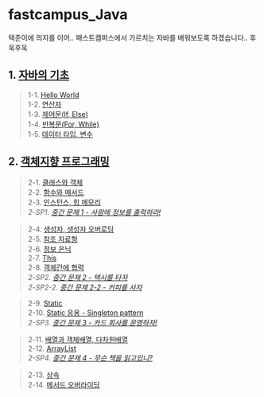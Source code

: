# fastcampus_Java

택준이에 의지를 이어.. 패스트캠퍼스에서 가르치는 자바를 배워보도록 하겠습니다.. 후욱후욱

## 1. [자바의 기초](https://github.com/BackdevHong/fastcampus_Java/tree/main/HelloJava/)<br/>

> 1-1. [Hello World](https://github.com/BackdevHong/fastcampus_Java/tree/main/HelloJava/src/hello)<br/>
> 1-2. [연산자](https://github.com/BackdevHong/fastcampus_Java/tree/main/HelloJava/src/operator)<br/>
> 1-3. [제어문(If, Else)](https://github.com/BackdevHong/fastcampus_Java/tree/main/HelloJava/src/ifexample)<br/>
> 1-4. [반복문(For, While)](https://github.com/BackdevHong/fastcampus_Java/tree/main/HelloJava/src/loopexample)<br/>
> 1-5. [데이터 타입, 변수](https://github.com/BackdevHong/fastcampus_Java/tree/main/HelloJava/src/variableWithDataType)

## 2. [객체지향 프로그래밍](https://github.com/BackdevHong/fastcampus_Java/tree/main/Object-Oriented%20Programming)<br/>

> 2-1. [클래스와 객체](https://github.com/BackdevHong/fastcampus_Java/tree/main/Object-Oriented%20Programming/src/classpart)<br/>
> 2-2. [함수와 메서드](https://github.com/BackdevHong/fastcampus_Java/tree/main/Object-Oriented%20Programming/src/classpart)<br/>
> 2-3. [인스턴스, 힙 메모리](https://github.com/BackdevHong/fastcampus_Java/tree/main/Object-Oriented%20Programming/src/classpart)<br/>
> *2-SP1. [중간 문제 1 - 사람에 정보를 출력하라!](https://github.com/BackdevHong/fastcampus_Java/tree/main/Object-Oriented%20Programming/src/personinfo)*<br/>

> 2-4. [생성자, 생성자 오버로딩](https://github.com/BackdevHong/fastcampus_Java/tree/main/Object-Oriented%20Programming/src/classpart)<br/>
> 2-5. [참조 자료형](https://github.com/BackdevHong/fastcampus_Java/tree/main/Object-Oriented%20Programming/src/referance)<br/>
> 2-6. [정보 은닉](https://github.com/BackdevHong/fastcampus_Java/tree/main/Object-Oriented%20Programming/src/hiding)<br/>
> 2-7. [This](https://github.com/BackdevHong/fastcampus_Java/tree/main/Object-Oriented%20Programming/src/thisex)<br/>
> 2-8. [객체간에 협력](https://github.com/BackdevHong/fastcampus_Java/tree/main/Object-Oriented%20Programming/src/cooperation)<br/>
> *2-SP2. [중간 문제 2 - 택시를 타자](https://github.com/BackdevHong/fastcampus_Java/tree/main/Osject-Oriented%20Programming/src/cooperation)<br/>*
> *2-SP2-2. [중간 문제 2-2 - 커피를 사자](https://github.com/BackdevHong/fastcampus_Java/tree/main/Object-Oriented%20Programming/src/workcoffee)<br/>*

> 2-9. [Static](https://github.com/BackdevHong/fastcampus_Java/tree/main/Object-Oriented%20Programming/src/staticex)<br/>
> 2-10. [Static 응용 - Singleton pattern](https://github.com/BackdevHong/fastcampus_Java/tree/main/Object-Oriented%20Programming/src/company)<br/>
> *2-SP3. [중간 문제 3 - 카드 회사를 운영하자!](https://github.com/BackdevHong/fastcampus_Java/tree/main/Object-Oriented%20Programming/src/cardcompany)<br/>*

> 2-11. [배열과 객체배열, 다차원배열](https://github.com/BackdevHong/fastcampus_Java/tree/main/Object-Oriented%20Programming/src/array)<br/>
> 2-12. [ArrayList](https://github.com/BackdevHong/fastcampus_Java/tree/main/Object-Oriented%20Programming/src/arraylist)<br/>
> *2-SP4. [중간 문제 4 - 무슨 책을 읽고있니?](https://github.com/BackdevHong/fastcampus_Java/tree/main/Object-Oriented%20Programming/src/studentbooksystem)<br/>*

> 2-13. [상속](https://github.com/BackdevHong/fastcampus_Java/tree/main/Object-Oriented%20Programming/src/inheritance)<br/>
> 2-14. [메서드 오버라이딩](https://github.com/BackdevHong/fastcampus_Java/tree/main/Object-Oriented%20Programming/src/inheritance)<br/>